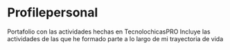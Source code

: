 # Profilepersonal
Portafolio con las actividades hechas en TecnolochicasPRO
Incluye las actividades de las que he formado parte a lo largo de mi trayectoria de vida
